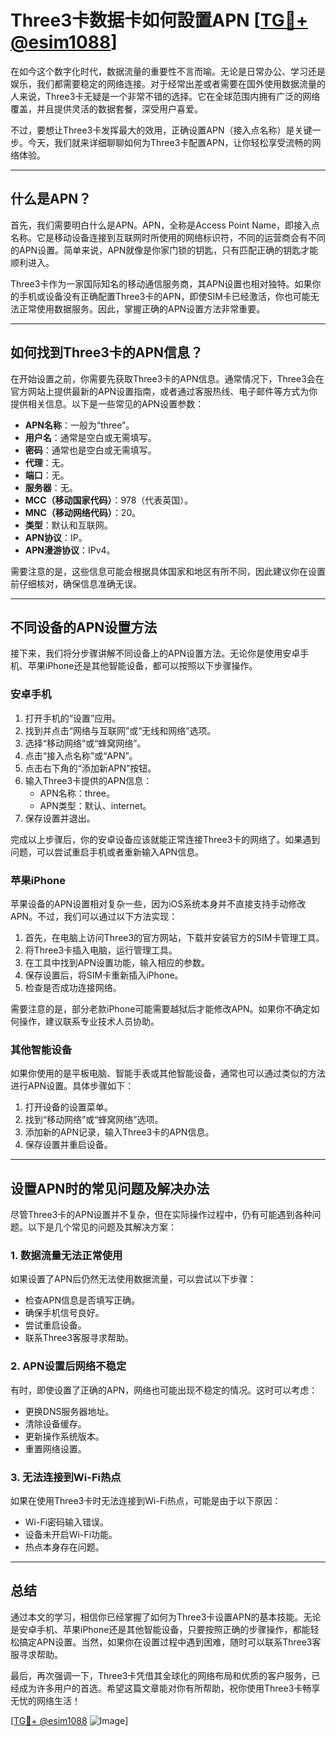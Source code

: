 # Three3卡数据卡如何設置APN [[TG💪+ @esim1088](https://t.me/s/esim1088)]

在如今这个数字化时代，数据流量的重要性不言而喻。无论是日常办公、学习还是娱乐，我们都需要稳定的网络连接。对于经常出差或者需要在国外使用数据流量的人来说，Three3卡无疑是一个非常不错的选择。它在全球范围内拥有广泛的网络覆盖，并且提供灵活的数据套餐，深受用户喜爱。

不过，要想让Three3卡发挥最大的效用，正确设置APN（接入点名称）是关键一步。今天，我们就来详细聊聊如何为Three3卡配置APN，让你轻松享受流畅的网络体验。

---

## 什么是APN？

首先，我们需要明白什么是APN。APN，全称是Access Point Name，即接入点名称。它是移动设备连接到互联网时所使用的网络标识符，不同的运营商会有不同的APN设置。简单来说，APN就像是你家门锁的钥匙，只有匹配正确的钥匙才能顺利进入。

Three3卡作为一家国际知名的移动通信服务商，其APN设置也相对独特。如果你的手机或设备没有正确配置Three3卡的APN，即使SIM卡已经激活，你也可能无法正常使用数据服务。因此，掌握正确的APN设置方法非常重要。

---

## 如何找到Three3卡的APN信息？

在开始设置之前，你需要先获取Three3卡的APN信息。通常情况下，Three3会在官方网站上提供最新的APN设置指南，或者通过客服热线、电子邮件等方式为你提供相关信息。以下是一些常见的APN设置参数：

- **APN名称**：一般为“three”。
- **用户名**：通常是空白或无需填写。
- **密码**：通常也是空白或无需填写。
- **代理**：无。
- **端口**：无。
- **服务器**：无。
- **MCC（移动国家代码）**：978（代表英国）。
- **MNC（移动网络代码）**：20。
- **类型**：默认和互联网。
- **APN协议**：IP。
- **APN漫游协议**：IPv4。

需要注意的是，这些信息可能会根据具体国家和地区有所不同，因此建议你在设置前仔细核对，确保信息准确无误。

---

## 不同设备的APN设置方法

接下来，我们将分步骤讲解不同设备上的APN设置方法。无论你是使用安卓手机、苹果iPhone还是其他智能设备，都可以按照以下步骤操作。

### 安卓手机

1. 打开手机的“设置”应用。
2. 找到并点击“网络与互联网”或“无线和网络”选项。
3. 选择“移动网络”或“蜂窝网络”。
4. 点击“接入点名称”或“APN”。
5. 点击右下角的“添加新APN”按钮。
6. 输入Three3卡提供的APN信息：
   - APN名称：three。
   - APN类型：默认、internet。
7. 保存设置并退出。

完成以上步骤后，你的安卓设备应该就能正常连接Three3卡的网络了。如果遇到问题，可以尝试重启手机或者重新输入APN信息。

### 苹果iPhone

苹果设备的APN设置相对复杂一些，因为iOS系统本身并不直接支持手动修改APN。不过，我们可以通过以下方法实现：

1. 首先，在电脑上访问Three3的官方网站，下载并安装官方的SIM卡管理工具。
2. 将Three3卡插入电脑，运行管理工具。
3. 在工具中找到APN设置功能，输入相应的参数。
4. 保存设置后，将SIM卡重新插入iPhone。
5. 检查是否成功连接网络。

需要注意的是，部分老款iPhone可能需要越狱后才能修改APN。如果你不确定如何操作，建议联系专业技术人员协助。

### 其他智能设备

如果你使用的是平板电脑、智能手表或其他智能设备，通常也可以通过类似的方法进行APN设置。具体步骤如下：

1. 打开设备的设置菜单。
2. 找到“移动网络”或“蜂窝网络”选项。
3. 添加新的APN记录，输入Three3卡的APN信息。
4. 保存设置并重启设备。

---

## 设置APN时的常见问题及解决办法

尽管Three3卡的APN设置并不复杂，但在实际操作过程中，仍有可能遇到各种问题。以下是几个常见的问题及其解决方案：

### 1. 数据流量无法正常使用

如果设置了APN后仍然无法使用数据流量，可以尝试以下步骤：

- 检查APN信息是否填写正确。
- 确保手机信号良好。
- 尝试重启设备。
- 联系Three3客服寻求帮助。

### 2. APN设置后网络不稳定

有时，即使设置了正确的APN，网络也可能出现不稳定的情况。这时可以考虑：

- 更换DNS服务器地址。
- 清除设备缓存。
- 更新操作系统版本。
- 重置网络设置。

### 3. 无法连接到Wi-Fi热点

如果在使用Three3卡时无法连接到Wi-Fi热点，可能是由于以下原因：

- Wi-Fi密码输入错误。
- 设备未开启Wi-Fi功能。
- 热点本身存在问题。

---

## 总结

通过本文的学习，相信你已经掌握了如何为Three3卡设置APN的基本技能。无论是安卓手机、苹果iPhone还是其他智能设备，只要按照正确的步骤操作，都能轻松搞定APN设置。当然，如果你在设置过程中遇到困难，随时可以联系Three3客服寻求帮助。

最后，再次强调一下，Three3卡凭借其全球化的网络布局和优质的客户服务，已经成为许多用户的首选。希望这篇文章能对你有所帮助，祝你使用Three3卡畅享无忧的网络生活！

[[TG💪+ @esim1088](https://t.me/s/esim1088) ![Image](https://i.postimg.cc/4NQfJmqS/Snipaste-2025-05-13-00-14-12.png)]